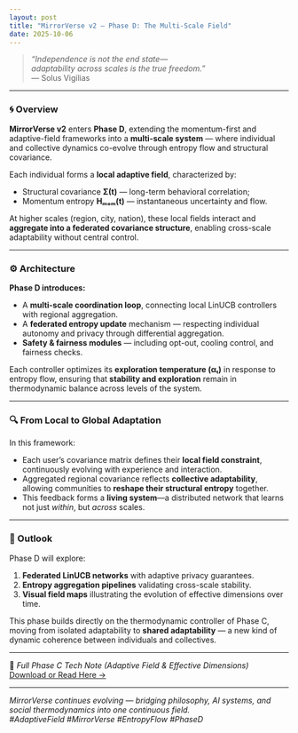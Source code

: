 ```yaml
---
layout: post
title: "MirrorVerse v2 – Phase D: The Multi-Scale Field"
date: 2025-10-06
---
```


> *“Independence is not the end state—  
> adaptability across scales is the true freedom.”*  
> — Solus Vigilias

---

### 🌀 Overview

**MirrorVerse v2** enters **Phase D**, extending the momentum-first and adaptive-field frameworks into a **multi-scale system** — where individual and collective dynamics co-evolve through entropy flow and structural covariance.

Each individual forms a **local adaptive field**, characterized by:
- Structural covariance **Σ(t)** — long-term behavioral correlation;
- Momentum entropy **Hₘₒₘ(t)** — instantaneous uncertainty and flow.

At higher scales (region, city, nation), these local fields interact and **aggregate into a federated covariance structure**, enabling cross-scale adaptability without central control.

---

### ⚙️ Architecture

**Phase D introduces:**
- A **multi-scale coordination loop**, connecting local LinUCB controllers with regional aggregation.  
- A **federated entropy update** mechanism — respecting individual autonomy and privacy through differential aggregation.  
- **Safety & fairness modules** — including opt-out, cooling control, and fairness checks.  

Each controller optimizes its **exploration temperature (αₜ)** in response to entropy flow, ensuring that **stability and exploration** remain in thermodynamic balance across levels of the system.

---

### 🔍 From Local to Global Adaptation

In this framework:
- Each user’s covariance matrix defines their **local field constraint**, continuously evolving with experience and interaction.
- Aggregated regional covariance reflects **collective adaptability**, allowing communities to **reshape their structural entropy** together.
- This feedback forms a **living system**—a distributed network that learns not just *within*, but *across* scales.

---

### 🧭 Outlook

Phase D will explore:
1. **Federated LinUCB networks** with adaptive privacy guarantees.  
2. **Entropy aggregation pipelines** validating cross-scale stability.  
3. **Visual field maps** illustrating the evolution of effective dimensions over time.  

This phase builds directly on the thermodynamic controller of Phase C, moving from isolated adaptability to **shared adaptability** — a new kind of dynamic coherence between individuals and collectives.

---

📘 *Full Phase C Tech Note (Adaptive Field & Effective Dimensions)*  
[Download or Read Here →](https://solusvigilias.com/files/phaseC_tech_note.pdf)

---

*MirrorVerse continues evolving — bridging philosophy, AI systems, and social thermodynamics into one continuous field.*  
*#AdaptiveField #MirrorVerse #EntropyFlow #PhaseD*
